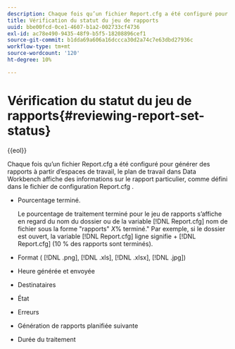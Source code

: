 ```yaml
---
description: Chaque fois qu’un fichier Report.cfg a été configuré pour générer des rapports à partir d’espaces de travail, le plan de travail dans Data Workbench affiche des informations sur le rapport particulier, comme défini dans le fichier de configuration Report.cfg .
title: Vérification du statut du jeu de rapports
uuid: bbe00fcd-0ce1-4607-b1a2-002733cf4736
exl-id: ac78e490-9435-48f9-b5f5-18208896cef1
source-git-commit: b1dda69a606a16dccca30d2a74c7e63dbd27936c
workflow-type: tm+mt
source-wordcount: '120'
ht-degree: 10%

---
```


# Vérification du statut du jeu de rapports{#reviewing-report-set-status}

{{eol}}

Chaque fois qu’un fichier Report.cfg a été configuré pour générer des rapports à partir d’espaces de travail, le plan de travail dans Data Workbench affiche des informations sur le rapport particulier, comme défini dans le fichier de configuration Report.cfg .

* Pourcentage terminé.

   Le pourcentage de traitement terminé pour le jeu de rapports s’affiche en regard du nom du dossier ou de la variable [!DNL Report.cfg] nom de fichier sous la forme &quot;rapports&quot; *X*% terminé.&quot; Par exemple, si le dossier est ouvert, la variable [!DNL Report.cfg] ligne signifie + [!DNL Report.cfg] (10 % des rapports sont terminés).
* Format ( [!DNL .png], [!DNL .xls], [!DNL .xlsx], [!DNL .jpg])

* Heure générée et envoyée
* Destinataires
* État
* Erreurs
* Génération de rapports planifiée suivante
* Durée du traitement
